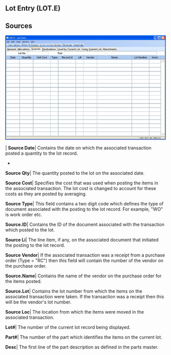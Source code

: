 ## Lot Entry (LOT.E)
<PageHeader />

## Sources

![](./LOT-E-3.jpg)

| **Source Date**|  Contains the date on which the associated transaction
posted a quantity to the lot record.

-  
**Source Qty**|  The quantity posted to the lot on the associated date.

**Source Cost**|  Specifies the cost that was used when posting the items in
the associated transaction. The lot cost is changed to account for these costs
as they are posted by averaging.

**Source Type**|  This field contains a two digit code which defines the type
of document associated with the posting to the lot record. For example, "WO"
is work order etc.

**Source.ID**|  Contains the ID of the document associated with the
transaction which posted to the lot.

**Source Li**|  The line item, if any, on the associated document that
initiated the posting to the lot record.

**Source Vendor**|  If the associated transaction was a receipt from a
purchase order (Type = "RC") then this field will contain the number of the
vendor on the purchase order.

**Source.Name**|  Contains the name of the vendor on the purchase order for
the items posted.

**Source.Lot**|  Contains the lot number from which the items on the
associated transaction were taken. If the transaction was a receipt then this
will be the vendor's lot number.

**Source Loc**|  The location from which the items were moved in the
associated transaction.

**Lot#**|  The number of the current lot record being displayed.

**Part#**|  The number of the part which identifies the items on the current
lot.

**Desc**|  The first line of the part description as defined in the parts
master.


<badge text= "Version 8.10.57 " vertical="middle" />

<PageFooter />
